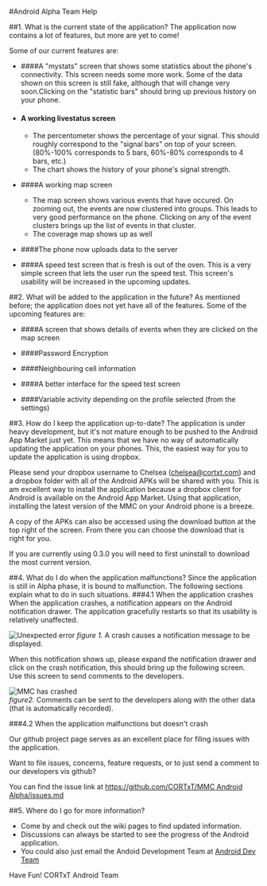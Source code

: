 ﻿#Android Alpha Team Help

##1. What is the current state of the application?
The application now contains a lot of features, but more are yet to come!

Some of our current features are:

 - ####A "mystats" screen that shows some statistics about the phone's connectivity. This screen needs some more work. Some of the data shown on this screen is still fake, although that will change very soon.Clicking on the "statistic bars" should bring up previous history on your phone.

 - #### A working livestatus screen
    - The percentometer shows the percentage of your signal. This should roughly correspond to the "signal bars" on top of your screen. (80%-100% corresponds to 5 bars, 60%-80% corresponds to 4 bars, etc.)
   - The chart shows the history of your phone's signal strength.

 - ####A working map screen
    - The map screen shows various events that have occured. On zooming out, the events are now clustered into groups. This leads to very good performance on the phone. Clicking on any of the event clusters brings up the list of events in that cluster.
    - The coverage map shows up as well

 - ####The phone now uploads data to the server

 - ####A speed test screen that is fresh is out of the oven. This is a very simple screen that lets the user run the speed test. This screen's usability will be increased in the upcoming updates.

##2. What will be added to the application in the future?
As mentioned before; the application does not yet have all of the features.
Some of the upcoming features are:

 - ####A screen that shows details of events when they are clicked on the map screen

 - ####Password Encryption

 - ####Neighbouring cell information

 - ####A better interface for the speed test screen

 - ####Variable activity depending on the profile selected (from the settings)

##3. How do I keep the application up-to-date?
The application is under heavy development, but it's not mature enough to be pushed to the Android App Market just yet. This means that we have no way of automatically updating the application on your phones. This, the easiest way for you to update the application is using dropbox.

Please send your dropbox username to Chelsea ([chelsea@cortxt.com](chelsea@cortxt.com.md)) and a dropbox folder with all of the Android APKs will be shared with you. This is am excellent way to install the application because a dropbox client for Android is available on the Android App Market. Using that application, installing the latest version of the MMC on your Android phone is a breeze. 

A copy of the APKs can also be accessed using the download button at the top right of the screen. From there you can choose the download that is right for you.

If you are currently using 0.3.0 you will need to first uninstall to download the most current version.

##4. What do I do when the application malfunctions?
Since the application is still in Alpha phase, it is bound to malfunction. The following sections explain what to do in such situations.
###4.1 When the application crashes
When the application crashes, a notification appears on the Android notification drawer. The application gracefully restarts so that its usability is relatively unaffected. 

![Unexpected error](file:///C:/Users/Owner/Desktop/!cid_part1_05000501_09020302@gmail.png)
*figure 1.* A crash causes a notification message to be displayed.

When this notification shows up, please expand the notification drawer and click on the crash notification, this should bring up the following screen. Use this screen to send comments to the developers.

![MMC has crashed](file:///C:/Users/Owner/Desktop/!cid_part2_08020901_01030809@gmail.png)  
*figure2.* Comments can be sent to the developers along with the other data (that is automatically recorded).

###4.2 When the application malfunctions but doesn't crash

Our github project page serves as an excellent place for filing issues with the application. 

Want to file issues, concerns, feature requests, or to just send a comment to our developers vis github?

You can find the issue link at [https://github.com/CORTxT/MMC Android Alpha/issues.md](https://github.com/CORTxT/MMCAndroidAlpha/issues.md)

##5. Where do I go for more information?

 - Come by and check out the wiki pages to find updated information.
 - Discussions can always be started to see the progress of the Android application.
 - You could also just email the Andoid Development Team at [Android Dev Team](cortxt.mmc.android@gmail.com.md)

Have Fun!
CORTxT Android Team


